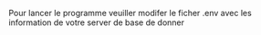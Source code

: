 Pour lancer le programme veuiller modifer le ficher .env avec les information de votre server de base de donner